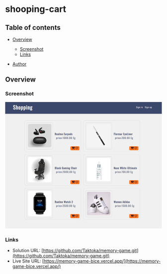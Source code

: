# shooping-cart


## Table of contents

- [Overview](#overview)
  - [Screenshot](#screenshot)
  - [Links](#links)

  
- [Author](#author)

## Overview

### Screenshot

![](./images/screencapture.png)

### Links

- Solution URL: [https://github.com/Taktoka/memory-game.git](https://github.com/Taktoka/memory-game.git)
- Live Site URL: [https://memory-game-bice.vercel.app/](https://memory-game-bice.vercel.app/)






